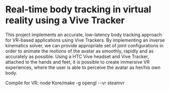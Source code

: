 # Real-time body tracking in virtual reality using a Vive Tracker

This project implements an accurate, low-latency body tracking approach for VR-based applications using Vive Trackers. By implementing an inverse kinematics solver, we can provide appropriate set of joint configurations in order to animate the motions of the avatar as smoothly, rapidly and as accurately as possible. Using a HTC Vive headset and Vive Tracker, attached to the hands and feet, it is possible to create immersive VR experiences, where the user is able to perceive the avatar as her/his own body.

Compile for VR:
node Kore/make -g opengl --vr steamvr
